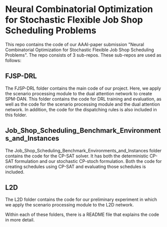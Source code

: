# Neural Combinatorial Optimization for Stochastic Flexible Job Shop Scheduling Problems
This repo contains the code of our AAAI-paper submission "Neural Combinatorial Optimization for Stochastic Flexible Job Shop Scheduling Problems".
The repo consists of 3 sub-repos. These sub-repos are used as follows:
## FJSP-DRL
The FJSP-DRL folder contains the main code of our project. Here, we apply the scenario processing module to the dual attention network to create SPM-DAN.
This folder contains the code for DRL training and evaluation, as well as the code for the scenario processing module and the dual attention network. 
In addition, the code for the dispatching rules is also included in this folder.

## Job_Shop_Scheduling_Benchmark_Environments_and_Instances
The Job_Shop_Scheduling_Benchmark_Environments_and_Instances folder contains the code for the CP-SAT solver.
It has both the deterministic CP-SAT formulation and our stochastic CP-stoch formulation. Both the code for creating schedules using CP-SAT and evaluating those schedules is included.

## L2D
The L2D folder contains the code for our preliminary experiment in which we apply the scenario processing module to the L2D network.

Within each of these folders, there is a README file that explains the code in more detail.